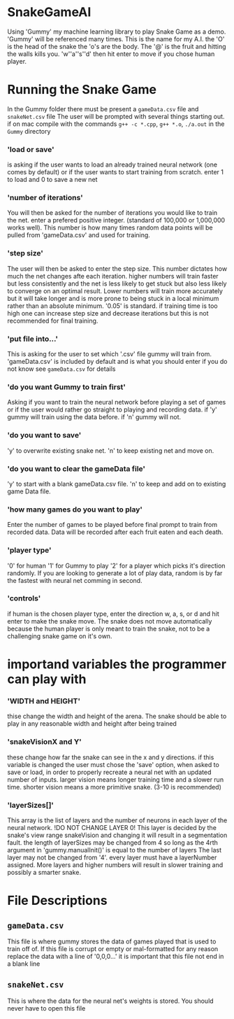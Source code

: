 # SnakeGameAI
Using 'Gummy' my machine learning library to play Snake Game as a demo.
'Gummy' will be referenced many times. This is the name for my A.I. the 'O' is the head of the snake
the 'o's are the body. The '@' is the fruit and hitting the walls kills you. 'w''a''s''d' then hit enter
to move if you chose human player. 

# Running the Snake Game
In the Gummy folder there must be present a `gameData.csv` file and `snakeNet.csv` file
The user will be prompted with several things starting out. if on mac compile with the commands
`g++ -c *.cpp`, `g++ *.o`, `./a.out` in the `Gummy` directory
### 'load or save' 
is asking if the user wants to load an already trained neural network (one comes by default) 
or if the user wants to start training from scratch. enter 1 to load and 0 to save a new net
### 'number of iterations'
You will then be asked for the number of iterations you would like to train the net. enter a prefered 
positive integer. (standard of 100,000 or 1,000,000 works well). This number is how many times random data points 
will be pulled from 'gameData.csv' and used for training.
### 'step size'
The user will then be asked to enter the step size. This number dictates how much the net changes afte each iteration.
higher numbers will train faster but less consistently and the net is less likely to get stuck but also less likely to
converge on an optimal result. Lower numbers will train more accurately but it will take longer and is more prone to
being stuck in a local minimum rather than an absolute minimum. '0.05' is standard. if training time is too high
one can increase step size and decrease iterations but this is not recommended for final training. 
### 'put file into...'
This is asking for the user to set which '.csv' file gummy will train from. 'gameData.csv' is included by default 
and is what you should enter if you do not know see `gameData.csv` for details
### 'do you want Gummy to train first'
Asking if you want to train the neural network before playing a set of games or if the user would rather go straight
to playing and recording data. if 'y' gummy will train using the data before. if 'n' gummy will not.
### 'do you want to save'
'y' to overwrite existing snake net. 'n' to keep existing net and move on.
### 'do you want to clear the gameData file'
'y' to start with a blank gameData.csv file. 'n' to keep and add on to existing game Data file.
### 'how many games do you want to play'
Enter the number of games to be played before final prompt to train from recorded data. Data will be recorded after each
fruit eaten and each death.
### 'player type'
'0' for human '1' for Gummy to play '2' for a player which picks it's direction randomly. If you are looking to generate
a lot of play data, random is by far the fastest with neural net comming in second.
### 'controls'
if human is the chosen player type, enter the direction w, a, s, or d and hit enter to make the snake move. The snake does
not move automatically because the human player is only meant to train the snake, not to be a challenging snake game on it's
own. 

# importand variables the programmer can play with
### 'WIDTH and HEIGHT'
thise change the width and height of the arena. The snake should be able to play in any reasonable width and height after being
trained 

### 'snakeVisionX and Y'
these change how far the snake can see in the x and y directions. if this variable is changed the user must chose the 'save'
option, when asked to save or load, in order to properly recreate a neural net with an updated number of inputs. larger vision
means longer training time and a slower run time. shorter vision means a more primitive snake. (3-10 is recommended)
### 'layerSizes[]'
This array is the list of layers and the number of neurons in each layer of the neural network. !DO NOT CHANGE LAYER 0!
This layer is decided by the snake's view range snakeVision and changing it will result in a segmentation fault.
the length of layerSizes may be changed from 4 so long as the 4rth argument in 'gummy.manualInit()' is equal to the number of layers
The last layer may not be changed from '4'. every layer must have a layerNumber assigned. More layers and higher numbers
will result in slower training and possibly a smarter snake. 

# File Descriptions 
## `gameData.csv`
This file is where gummy stores the data of games played that is used to train off of.
If this file is corrupt or empty or mal-formatted for any reason replace the data with a line of '0,0,0...'
it is important that this file not end in a blank line
## `snakeNet.csv`
This is where the data for the neural net's weights is stored. You should never have to open this file
